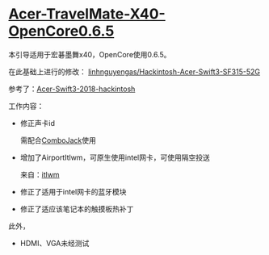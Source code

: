 # [Acer-TravelMate-X40-OpenCore0.6.5](https://github.com/jin1ming/Acer-TravelMate-X40)

本引导适用于宏碁墨舞x40，OpenCore使用0.6.5。

在此基础上进行的修改： [linhnguyengas/Hackintosh-Acer-Swift3-SF315-52G](https://github.com/linhnguyengas/Hackintosh-Acer-Swift3-SF315-52G)

参考了：[Acer-Swift3-2018-hackintosh](https://github.com/FallenChromium/Acer-Swift3-2018-hackintosh)

工作内容：

- 修正声卡id

  需配合[ComboJack](https://github.com/hackintosh-stuff/ComboJack)使用

- 增加了AirportItlwm，可原生使用intel网卡，可使用隔空投送

  来自：[itlwm](https://github.com/OpenIntelWireless/itlwm)

- 修正了适用于intel网卡的蓝牙模块
- 修正了适应该笔记本的触摸板热补丁

此外，

- HDMI、VGA未经测试